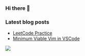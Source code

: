 ### Hi there 👋

<!--
**arashabzd/arashabzd** is a ✨ _special_ ✨ repository because its `README.md` (this file) appears on your GitHub profile.

Here are some ideas to get you started:

- 🔭 I’m currently working on ...
- 🌱 I’m currently learning ...
- 👯 I’m looking to collaborate on ...
- 🤔 I’m looking for help with ...
- 💬 Ask me about ...
- 📫 How to reach me: ...
- 😄 Pronouns: ...
- ⚡ Fun fact: ...
-->

### Latest blog posts
<!-- BLOG-POST-LIST:START -->
- [LeetCode Practice](https://arashabzd.github.io/posts/leetcode-practice/)
- [Minimum Viable Vim in VSCode](https://arashabzd.github.io/posts/mvvim/)
<!-- BLOG-POST-LIST:END -->

![](https://komarev.com/ghpvc/?username=arashabzd)
